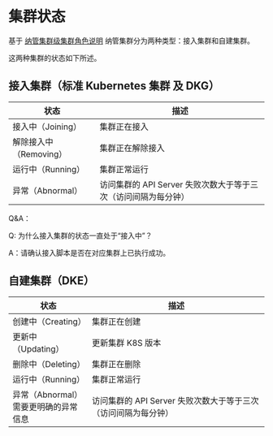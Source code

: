# 集群状态

基于 [纳管集群级集群角色说明](ClusterRole.md) 纳管集群分为两种类型：接入集群和自建集群。

这两种集群的状态如下所述。

## 接入集群（标准 Kubernetes 集群 及 DKG）

| 状态                   | 描述                                                         |
| ---------------------- | ------------------------------------------------------------ |
| 接入中（Joining）      | 集群正在接入                                                 |
| 解除接入中（Removing） | 集群正在解除接入                                             |
| 运行中（Running）      | 集群正常运行                                                 |
| 异常（Abnormal）       | 访问集群的 API Server 失败次数大于等于三次（访问间隔为每分钟） |

Q&A：

Q: 为什么接入集群的状态一直处于“接入中”？

A：请确认接入脚本是否在对应集群上已执行成功。

## 自建集群（DKE）

| 状态                                       | 描述                                                         |
| ------------------------------------------ | ------------------------------------------------------------ |
| 创建中（Creating）                         | 集群正在创建                                                 |
| 更新中（Updating）                         | 更新集群 K8S 版本                                            |
| 删除中（Deleting）                         | 集群正在删除                                                 |
| 运行中（Running）                          | 集群正常运行                                                 |
| 异常（Abnormal）<br />需要更明确的异常信息 | 访问集群的 API Server 失败次数大于等于三次（访问间隔为每分钟） |
